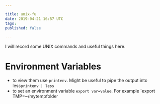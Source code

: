 ```yaml
---

title: unix-fu
date: 2019-04-21 16:57 UTC
tags: 
published: false

---
```


I will record some UNIX commands and useful things here.

# Environment Variables
* to view them use `printenv`. Might be useful to pipe the output into less`printenv | less`
* to set an environment variable `export var=value`. For example `export TMP=~/mytempfolder
